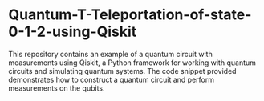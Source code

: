# Quantum-T-Teleportation-of-state-0-1-2-using-Qiskit
This repository contains an example of a quantum circuit with measurements using Qiskit, a Python framework for working with quantum circuits and simulating quantum systems. The code snippet provided demonstrates how to construct a quantum circuit and perform measurements on the qubits.
